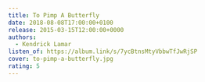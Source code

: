 ```yaml
---
title: To Pimp A Butterfly
date: 2018-08-08T17:00:00+0100
release: 2015-03-15T12:00:00+0000
authors:
  - Kendrick Lamar
listen_of: https://album.link/s/7ycBtnsMtyVbbwTfJwRjSP
cover: to-pimp-a-butterfly.jpg
rating: 5
---
```


